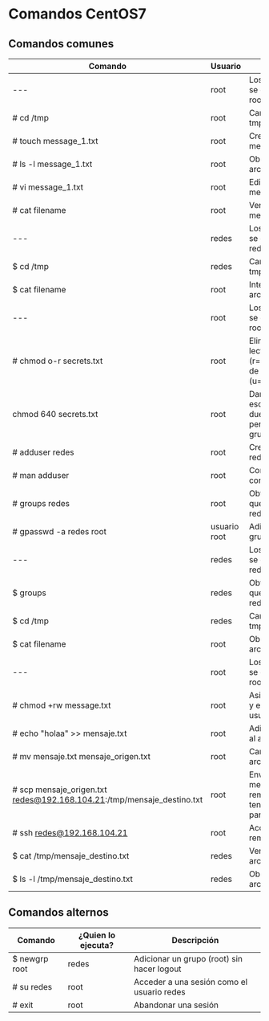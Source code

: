 # Comandos CentOS7

## Comandos comunes

| Comando   | Usuario | Descripción   |
|------|------|------|
| --- | root | Los siguientes comandos se ejcutan como el usuario root |
| # cd /tmp | root | Cambie el path al directorio tmp |
| # touch message_1.txt | root | Cree un archivo de nombre message_1.txt |
| # ls -l message_1.txt | root | Observe los permisos del archivo message_1.txt |
| # vi message_1.txt | root | Edite el archivo message_1.txt |
| # cat filename | root | Ver el contenido del archivo message_1.txt |
| --- | redes | Los siguientes comandos se ejcutan como el usuario redes |
| $ cd /tmp | redes | Cambie el path al directorio tmp |
| $ cat filename | root | Intente ver el contenido del archivo message_1.txt |
| --- | root | Los siguientes comandos se ejcutan como el usuario root |
| # chmod o-r secrets.txt | root | Eliminar los permisos de lectura (r=read,w=write,x=execute) de los otros (u=user,g=group,o=others) |
| chmod 640 secrets.txt | root | Dar permisos de lectura y escritura al dueño(7=4(r)+2(w)+0(x)), permisos de lectura al grupo (4=4(r)+0(w)+0(x) |
| # adduser redes | root | Cree un usuario de nombre redes |
| # man adduser | root | Consulte la ayuda del comando adduser |
| # groups redes | root | Obtener los grupos a los que pertenece el usuario redes |
| # gpasswd -a redes root | usuario root | Adicione el usuario redes al grupo root |
| --- | redes | Los siguientes comandos se ejcutan como el usuario redes |
| $ groups | redes | Obtener los grupos a los que pertenece el usuario redes |
| $ cd /tmp | redes | Cambie el path al directorio tmp |
| $ cat filename | root | Observe el contenido del archivo message_1.txt |
| --- | root | Los siguientes comandos se ejcutan como el usuario root |
| # chmod +rw message.txt | root | Asigne permisos de lectura y escritura para todos los usuarios |
| # echo "holaa" >> mensaje.txt | root | Adicione la palabra 'holaa' al archivo mensaje.txt |
| # mv mensaje.txt mensaje_origen.txt | root | Cambie el nombre del archivo |
| # scp mensaje_origen.txt redes@192.168.104.21:/tmp/mensaje_destino.txt | root | Enviar el archivo mensaje.txt a una maquina remota, el archivo debe tener permisos de lectura para poder ser enviado |
| # ssh redes@192.168.104.21 | root | Acceda a la máquina remota |
| $ cat /tmp/mensaje_destino.txt | redes | Verifique el contenido del archivo mensaje_destino.txt |
| $ ls -l /tmp/mensaje_destino.txt | redes | Observe los permisos del archivo mensaje_destino.txt |

## Comandos alternos

| Comando   | ¿Quien lo ejecuta? | Descripción   |
|------|------|------|
| $ newgrp root | redes | Adicionar un grupo (root) sin hacer logout |
| # su redes | root | Acceder a una sesión como el usuario redes |
| # exit | root | Abandonar una sesión |
